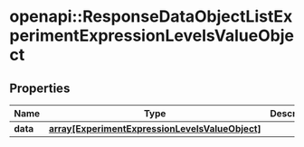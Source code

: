 # openapi::ResponseDataObjectListExperimentExpressionLevelsValueObject


## Properties
Name | Type | Description | Notes
------------ | ------------- | ------------- | -------------
**data** | [**array[ExperimentExpressionLevelsValueObject]**](ExperimentExpressionLevelsValueObject.md) |  | [optional] 


